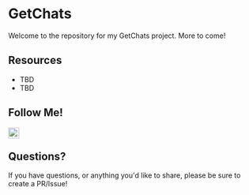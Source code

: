 # GetChats
<html>
<p>
  Welcome to the repository for my GetChats project. More to come!
  </p>
  </html>


## Resources
- TBD
- TBD

## Follow Me!
<html>
<a href="https://www.linkedin.com/in/emilycabaniss/">
  <img align="left" alt="Emily's LinkedIn" width="22px" src="https://raw.githubusercontent.com/peterthehan/peterthehan/master/assets/linkedin.svg" />
</a>
<br/>
  </html>

## Questions?
If you have questions, or anything you'd like to share, please be sure to create a PR/Issue!
